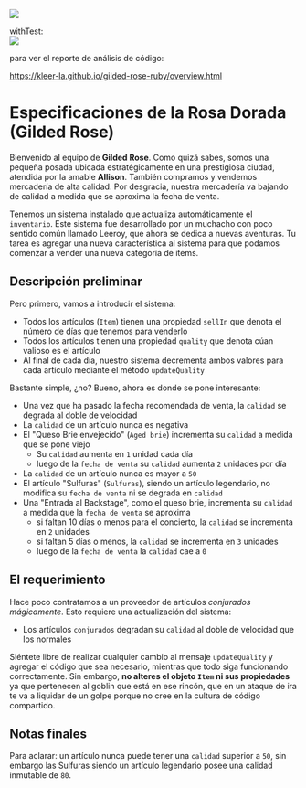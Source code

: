 ![](https://github.com/kleer-la/gilded-rose-ruby/workflows/Ruby/badge.svg)

withTest:  
![](https://github.com/kleer-la/gilded-rose-ruby/workflows/Ruby/badge.svg?branch=withTest)

para ver el reporte de análisis de código:

https://kleer-la.github.io/gilded-rose-ruby/overview.html

# Especificaciones de la Rosa Dorada (Gilded Rose)

Bienvenido al equipo de **Gilded Rose**.
Como quizá sabes, somos una pequeña posada ubicada estratégicamente en una prestigiosa ciudad, atendida por la amable **Allison**.
También compramos y vendemos mercadería de alta calidad.
Por desgracia, nuestra mercadería va bajando de calidad a medida que se aproxima la fecha de venta.

Tenemos un sistema instalado que actualiza automáticamente el `inventario`.
Este sistema fue desarrollado por un muchacho con poco sentido común llamado Leeroy, que ahora se dedica a nuevas aventuras.
Tu tarea es agregar una nueva característica al sistema para que podamos comenzar a vender una nueva categoría de items.

## Descripción preliminar

Pero primero, vamos a introducir el sistema:

* Todos los artículos (`Item`) tienen una propiedad `sellIn` que denota el número de días que tenemos para venderlo
* Todos los artículos tienen una propiedad `quality` que denota cúan valioso es el artículo
* Al final de cada día, nuestro sistema decrementa ambos valores para cada artículo mediante el método `updateQuality`

Bastante simple, ¿no? Bueno, ahora es donde se pone interesante:

* Una vez que ha pasado la fecha recomendada de venta, la `calidad` se degrada al doble de velocidad
* La `calidad` de un artículo nunca es negativa
* El "Queso Brie envejecido" (`Aged brie`) incrementa su `calidad` a medida que se pone viejo
  * Su `calidad` aumenta en `1` unidad cada día
  * luego de la `fecha de venta` su `calidad` aumenta `2` unidades por día
* La `calidad` de un artículo nunca es mayor a `50`
* El artículo "Sulfuras" (`Sulfuras`), siendo un artículo legendario, no modifica su `fecha de venta` ni se degrada en `calidad`
* Una "Entrada al Backstage", como el queso brie, incrementa su `calidad` a medida que la `fecha de venta` se aproxima
  * si faltan 10 días o menos para el concierto, la `calidad` se incrementa en `2` unidades
  * si faltan 5 días o menos, la `calidad` se incrementa en `3` unidades
  * luego de la `fecha de venta` la `calidad` cae a `0`

## El requerimiento

Hace poco contratamos a un proveedor de artículos *conjurados mágicamente*.
Esto requiere una actualización del sistema:

* Los artículos `conjurados` degradan su `calidad` al doble de velocidad que los normales

Siéntete libre de realizar cualquier cambio al mensaje `updateQuality` y agregar el código que sea necesario, mientras que todo siga funcionando correctamente. Sin embargo, **no alteres el objeto `Item` ni sus propiedades** ya que pertenecen al goblin que está en ese rincón, que en un ataque de ira te va a liquidar de un golpe porque no cree en la cultura de código compartido.

## Notas finales

Para aclarar: un artículo nunca puede tener una `calidad` superior a `50`, sin embargo las Sulfuras siendo un artículo legendario posee una calidad inmutable de `80`.
